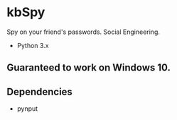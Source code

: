 # kbSpy
Spy on your friend's passwords. Social Engineering.
- Python 3.x
## Guaranteed to work on Windows 10.
## Dependencies
- pynput
